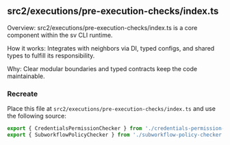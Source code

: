 ## src2/executions/pre-execution-checks/index.ts

Overview: src2/executions/pre-execution-checks/index.ts is a core component within the sv CLI runtime.

How it works: Integrates with neighbors via DI, typed configs, and shared types to fulfill its responsibility.

Why: Clear modular boundaries and typed contracts keep the code maintainable.

### Recreate

Place this file at `src2/executions/pre-execution-checks/index.ts` and use the following source:

```ts
export { CredentialsPermissionChecker } from './credentials-permission-checker';
export { SubworkflowPolicyChecker } from './subworkflow-policy-checker';

```
